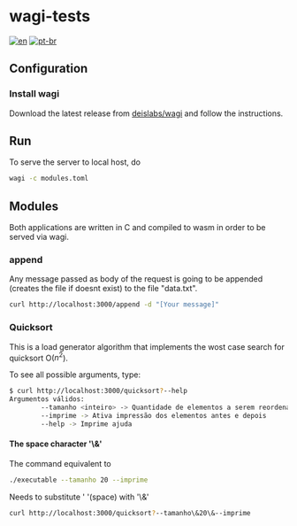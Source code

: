 # wagi-tests

[![en](https://img.shields.io/badge/lang-en-red)](README.md) [![pt-br](https://img.shields.io/badge/lang-pt--br-green)](README.pt-br.md)

## Configuration

### Install wagi

Download the latest release from [deislabs/wagi](https://github.com/deislabs/wagi/releases) and follow the instructions.

## Run

To serve the server to local host, do

```bash
wagi -c modules.toml
```

## Modules

Both applications are written in C and compiled to wasm in order to be served via wagi.

### append

Any message passed as body of the request is going to be appended (creates the file if doesnt exist) to the file "data.txt".

```bash
curl http://localhost:3000/append -d "[Your message]"
```

### Quicksort

This is a load generator algorithm that implements the wost case search for quicksort O($n^2$).

To see all possible arguments, type:

```bash
$ curl http://localhost:3000/quicksort?--help
Argumentos válidos:
        --tamanho <inteiro> -> Quantidade de elementos a serem reordenados
        --imprime -> Ativa impressão dos elementos antes e depois
        --help -> Imprime ajuda
```

#### The space character '\\&'

The command equivalent to

```bash
./executable --tamanho 20 --imprime
```

Needs to substitute ' '(space) with '\\&'

```bash
curl http://localhost:3000/quicksort?--tamanho\&20\&--imprime
```
